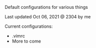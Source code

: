 Default configurations for various things

Last updated Oct 06, 2021 @ 2304 by me

Current configurations:
- .vimrc
- More to come
